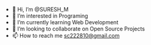 - 👋 Hi, I’m @SURESH_M
- 👀 I’m interested in Programing
- 🌱 I’m currently learning Web Development 
- 💞️ I’m looking to collaborate on Open Source Projects
- 📫 How to reach me sc222810@gmail.com

<!---
SURESH-M-CHOUDHARY/SURESH-M-CHOUDHARY is a ✨ special ✨ repository because its `README.md` (this file) appears on your GitHub profile.
You can click the Preview link to take a look at your changes.
--->
